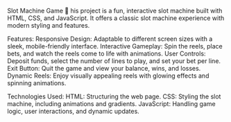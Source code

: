 Slot Machine Game 🎰
his project is a fun, interactive slot machine built with HTML, CSS, and JavaScript. It offers a classic slot machine experience with modern styling and features.

Features:
Responsive Design: Adaptable to different screen sizes with a sleek, mobile-friendly interface.
Interactive Gameplay: Spin the reels, place bets, and watch the reels come to life with animations.
User Controls: Deposit funds, select the number of lines to play, and set your bet per line.
Exit Button: Quit the game and view your balance, wins, and losses.
Dynamic Reels: Enjoy visually appealing reels with glowing effects and spinning animations.

Technologies Used:
HTML: Structuring the web page.
CSS: Styling the slot machine, including animations and gradients.
JavaScript: Handling game logic, user interactions, and dynamic updates.
